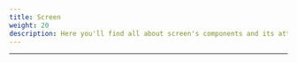```yaml
---
title: Screen
weight: 20
description: Here you'll find all about screen's components and its attributes details.
---
```


---
